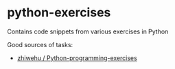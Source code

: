 
# python-exercises

Contains code snippets from various exercises in Python

Good sources of tasks:

* [zhiwehu / Python-programming-exercises](https://github.com/zhiwehu/Python-programming-exercises/blob/master/100%2B%20Python%20challenging%20programming%20exercises.txt)
